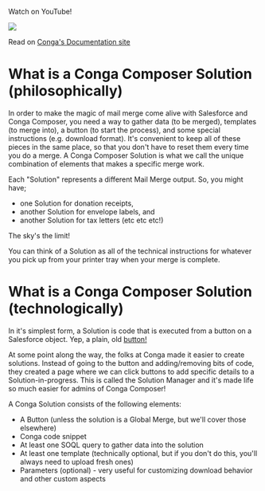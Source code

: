 Watch on YouTube!   

[![](https://i.imgur.com/T2MIIQa.png)](https://www.youtube.com/watch?v=gItDB0_oxcw&t=2s)

Read on [Conga's Documentation site](https://documentation.conga.com/composer/latest/anatomy-of-a-conga-composer-button-143198461.html)

# What is a Conga Composer Solution (philosophically)
In order to make the magic of mail merge come alive with Salesforce and Conga Composer, you need a way to gather data (to be merged), templates (to merge into), a button (to start the process), and some special instructions (e.g. download format).  It's convenient to keep all of these pieces in the same place, so that you don't have to reset them every time you do a merge.  A Conga Composer Solution is what we call the unique combination of elements that makes a specific merge work.

Each "Solution" represents a different Mail Merge output.  So, you might have;
* one Solution for donation receipts, 
* another Solution for envelope labels, and 
* another Solution for tax letters (etc etc etc!)  

The sky's the limit!

You can think of a Solution as all of the technical instructions for whatever you pick up from your printer tray when your merge is complete.

# What is a Conga Composer Solution (technologically)
In it's simplest form, a Solution is code that is executed from a button on a Salesforce object.  Yep, a plain, old [button!](https://help.salesforce.com/s/articleView?id=sf.customize_enterprise.htm&type=5)

At some point along the way, the folks at Conga made it easier to create solutions.  Instead of going to the button and adding/removing bits of code, they created a page where we can click buttons to add specific details to a Solution-in-progress.  This is called the Solution Manager and it's made life so much easier for admins of Conga Composer!

A Conga Solution consists of the following elements:
* A Button (unless the solution is a Global Merge, but we'll cover those elsewhere)
* Conga code snippet
* At least one SOQL query to gather data into the solution
* At least one template (technically optional, but if you don't do this, you'll always need to upload fresh ones)
* Parameters (optional) - very useful for customizing download behavior and other custom aspects
